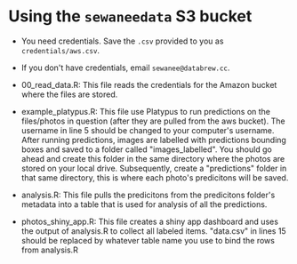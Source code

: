 # Using the `sewaneedata` S3 bucket

- You need credentials. Save the `.csv` provided to you as `credentials/aws.csv`. 
- If you don't have credentials, email `sewanee@databrew.cc`. 



- 00_read_data.R: This file reads the credentials for the Amazon bucket where the files are stored. 


- example_platypus.R: This file use Platypus to run predictions on the files/photos in question (after they are pulled from the aws bucket). The username in line 5 should be changed to your computer's username. After running predictions, images are labelled with predictions bounding boxes and saved to a folder called "images_labelled". You should go ahead and create this folder in the same directory where the photos are stored on your local drive. Subsequently, create a "predictions" folder in that same directory, this is where each photo's predicitons will be saved.


- analysis.R: This file pulls the predicitons from the predicitons folder's metadata into a table that is used for analysis of all the predictions.


- photos_shiny_app.R: This file creates a shiny app dashboard and uses the output of analysis.R to collect all labeled items. "data.csv" in lines 15 should be replaced by whatever table name you use to bind the rows from analysis.R
